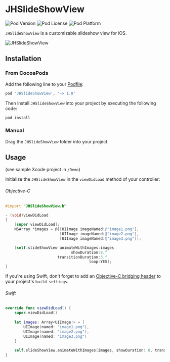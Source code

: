 # JHSlideShowView

![Pod Version](https://img.shields.io/cocoapods/v/JHSlideShowView.svg?style=flat)
![Pod License](https://img.shields.io/cocoapods/l/JHSlideShowView.svg?style=flat)
![Pod Platform](https://img.shields.io/cocoapods/p/JHSlideShowView.svg?style=flat)

`JHSlideShowView` is a customizable slideshow view for iOS.

![JHSlideShowView](/Assets/slideshow_s.gif)

## Installation

### From CocoaPods
Add the following line to your [Podfile](http://guides.cocoapods.org/using/using-cocoapods.html):

```ruby
pod 'JHSlideShowView', '~> 1.0'
```

Then install `JHSlideShowView` into your project by executing the following code:

```ruby
pod install
```

### Manual
Drag the `JHSlideShowView` folder into your project.

## Usage

(see sample Xcode project in `/Demo`)

Initialize the `JHSlideShowView` in the `viewDidLoad` method of your controller:

###### Objective-C
```objective-c
#import "JHSlideShowView.h"

- (void)viewDidLoad
{
    [super viewDidLoad];
    NSArray *images = @[[UIImage imageNamed:@"image1.png"],
                        [UIImage imageNamed:@"image2.png"],
                        [UIImage imageNamed:@"image3.png"]];

    [self.slideShowView animateWithImages:images
                             showDuration:8.f
                       transitionDuration:3.f
                                     loop:YES];
}
```

If you're using Swift, don't forget to add an [Objective-C bridging header](https://developer.apple.com/library/prerelease/ios/documentation/Swift/Conceptual/BuildingCocoaApps/MixandMatch.html#//apple_ref/doc/uid/TP40014216-CH10-ID122) to your project's ``build settings``.

###### Swift
```swift
override func viewDidLoad() {
    super.viewDidLoad()
    
    let images: Array<UIImage!> = [
        UIImage(named: "image1.png"),
        UIImage(named: "image2.png"),
        UIImage(named: "image3.png")
    ]
    
    self.slideShowView.animateWithImages(images, showDuration: 8, transitionDuration: 3, loop: true)
}
```
